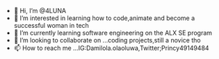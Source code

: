 - 👋 Hi, I’m @4LUNA
- 👀 I’m interested in learning how to code,animate and become a successful woman in tech
- 🌱 I’m currently learning software engineering on the ALX SE program 
- 💞️ I’m looking to collaborate on ...coding projects,still a novice tho
- 📫 How to reach me ...IG:Damilola.olaoluwa,Twitter;Princy49149484

<!---
4LUNA/4LUNA is a ✨ special ✨ repository because its `README.md` (this file) appears on your GitHub profile.
You can click the Preview link to take a look at your changes.
--->
